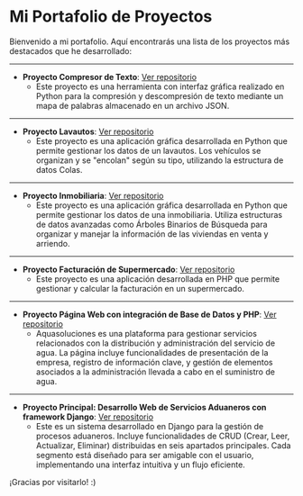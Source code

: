 # Mi Portafolio de Proyectos

Bienvenido a mi portafolio. Aquí encontrarás una lista de los proyectos más destacados que he desarrollado:

---

- **Proyecto Compresor de Texto**: [Ver repositorio](https://github.com/alegria666/CompresorTxt)
  - Este proyecto es una herramienta con interfaz gráfica realizado en Python para la compresión y descompresión de texto mediante un mapa de palabras almacenado en un archivo JSON.

---

- **Proyecto Lavautos**: [Ver repositorio](https://github.com/alegria666/Lavautos-Colas)
  - Este proyecto es una aplicación gráfica desarrollada en Python que permite gestionar los datos de un lavautos. Los vehículos se organizan y se "encolan" según su tipo, utilizando la estructura de datos Colas.

---

- **Proyecto Inmobiliaria**: [Ver repositorio](https://github.com/alegria666/Inmobiliaria-Arboles)
  - Este proyecto es una aplicación gráfica desarrollada en Python que permite gestionar los datos de una inmobiliaria. Utiliza estructuras de datos avanzadas como Árboles Binarios de Búsqueda para organizar y manejar la información de las viviendas en venta y arriendo.

---

- **Proyecto Facturación de Supermercado**: [Ver repositorio](https://github.com/alegria666/FacturacionSupermercado-PHP)
  - Este proyecto es una aplicación desarrollada en PHP que permite gestionar y calcular la facturación en un supermercado.

---

- **Proyecto Página Web con integración de Base de Datos y PHP**: [Ver repositorio](https://github.com/alegria666/AquaSoluciones-PaginaWeb-BD)
  - Aquasoluciones es una plataforma para gestionar servicios relacionados con la distribución y administración del servicio de agua. La página incluye funcionalidades de presentación de la empresa, registro de información clave, y gestión de elementos asociados a la administración llevada a cabo en el suministro de agua.

---

- **Proyecto Principal: Desarrollo Web de Servicios Aduaneros con framework Django**: [Ver repositorio](https://github.com/alegria666/DesarrolloWeb-Django)
  - Este es un sistema desarrollado en Django para la gestión de procesos aduaneros. Incluye funcionalidades de CRUD (Crear, Leer, Actualizar, Eliminar) distribuidas en seis apartados principales. Cada segmento está diseñado para ser amigable con el usuario, implementando una interfaz intuitiva y un flujo eficiente.

¡Gracias por visitarlo! :)


